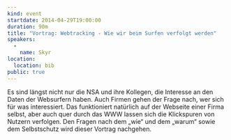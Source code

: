 ```yaml
---
kind: event
startdate: 2014-04-29T19:00:00
duration: 90m
title: "Vortrag: Webtracking - Wie wir beim Surfen verfolgt werden"
speakers:
  -
    name: Skyr
location:
  location: bib
public: true
---
```

Es sind längst nicht nur die NSA und ihre Kollegen, die Interesse an den
Daten der Websurfern haben. Auch Firmen gehen der Frage nach, wer sich
für was interessiert. Das funktioniert natürlich auf der Webseite einer
Firma selbst, aber auch quer durch das WWW lassen sich die Klickspuren
von Nutzern verfolgen. Den Fragen nach dem „wie“ und dem „warum“ sowie
dem Selbstschutz wird dieser Vortrag nachgehen.
